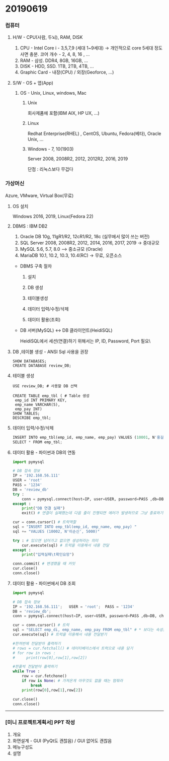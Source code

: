 # 20190619

### 컴퓨터            

1. H/W - CPU(사람, 두뇌), RAM, DISK
     1. CPU - Intel Core i - 3,5,7,9 (세대 1~9세대) -> 개인적으로 core 5세대 정도 사면 충분. 코어 개수 - 2, 4, 8, 16 , ...
   2. RAM - 삼성. DDR4, 8GB, 16GB, ...
     3. DISK - HDD, SSD. 1TB, 2TB, 4TB, ...
     4. Graphic Card - 내장(CPU) / 외장(Geoforce, ...)
   
   
   
2. S/W  - OS + 앱(App) 

    1. OS - Unix, Linux, windows, Mac 

        1. Unix 

            회사제품에 포함(IBM AIX, HP UX, ...)

        2. Linux 

            Redhat Enterprise(RHEL) , CentOS, Ubuntu, Fedora(베타), Oracle Unix, ...

        3. Windows - 7, 10(1903) 

            Server 2008, 2008R2, 2012, 2012R2, 2016, 2019

            단점 : 리눅스보다 무겁다

### 가상머신 

Azure, VMware, Virtual Box(무료)

1. OS 설치 

   Windows 2016, 2019, Linux(Fedora 22)

   

2. DBMS : IBM DB2
   
   1. Oracle DB 10g, 11gR1/R2, 12cR1/R2, 18c (실무에서 많이 쓰는 버전)
   2. SQL Server 2008, 2008R2, 2012, 2014, 2016, 2017, 2019 → 중대규모
   3. MySQL 5.6, 5.7, 8.0 --> 중소규모 (Oracle)
   4. MariaDB 10.1, 10.2, 10.3, 10.4(RC) → 무료, 오픈소스 
   
   
   
   * DBMS 구축 절차
   
     1. 설치 
   
     2. DB 생성 
   
     3. 테이블생성 
   
     4. 데이터 입력/수정/삭제 
   
     5. 데이터 활용(조회)
   
        
   
   * DB 서버(MySQL) ↔ DB 클라이언트(HeidiSQL) 
   
     HeidiSQL에서 세션(연결)하기 위해서는 IP, ID, Password, Port 필요\

2. DB ,테이블 생성 - ANSI Sql 사용을 권장

   ```mysql
   SHOW DATABASES;
   CREATE DATABASE review_DB;
   ```

   

3. 테이블 생성

   ```mysql
   USE review_DB; # 사용할 DB 선택
   
   CREATE TABLE emp_tbl ( # Table 생성
   	emp_id INT PRIMARY KEY, 
   	emp_name VARCHAR(5),
   	emp_pay INT)
   SHOW TABLES;
   DESCRIBE emp_tbl;
   ```

   

4. 데이터 입력/수정/삭제

   ```python
   INSERT INTO emp_tbl(emp_id, emp_name, emp_pay) VALUES (10001, N'홍길동', 5000);
   SELECT * FROM emp_tbl;
   ```



5. 데이터 활용 - 파이썬과 DB의 연동

   ```python
   import pymysql
   
   # DB 접속 정보
   IP = '192.168.56.111'
   USER = 'root'
   PASS = '1234'
   DB = 'review_db'
   try :
       conn = pymysql.connect(host=IP, user=USER, password=PASS ,db=DB, charset ="utf8") # 1. DB 연결
   except :
       print("DB 연결 실패")
       exit() # 연결이 실패했는데 다음 줄이 진행되면 에러가 발생하므로 그냥 종료하기
   
   cur = conn.cursor() # 트럭역할
   sql = "INSERT INTO emp_tbl(emp_id, emp_name, emp_pay) "
   sql += "VALUES (10002, N'이순신', 5000)"
   
   try : # 있으면 넘어가고 없으면 생성하라는 의미
       cur.execute(sql) # 트럭을 이용해서 내용 전달
   except :
       print("입력실패\t확인요망")
   
   conn.commit( # 변경했을 때 커밋
   cur.close()
   conn.close()
   ```



5. 데이터 활용 - 파이썬에서 DB 조회

   ```python
   import pymysql
   
   # DB 접속 정보
   IP = '192.168.56.111';	USER = 'root';	PASS = '1234'
   DB = 'review_db';
   conn = pymysql.connect(host=IP, user=USER, password=PASS ,db=DB, charset ="utf8") # 1. DB 연결
   
   cur = conn.cursor() # 트럭
   sql = "SELECT emp_di, emp_name, emp_pay FROM emp_tbl" # * 보다는 속성을 직접 써주는 걸 권장
   cur.execute(sql) # 트럭을 이용해서 내용 전달받기
   
   #한꺼번에 전달받아 출력하기
   # rows = cur.fetchall() # 데이터베이스에서 트럭으로 내용 담기
   # for row in rows :
   #     print(row[0],row[1],row[2])
   
   #한줄씩 전달받아 출력하기
   while True :
       row = cur.fetchone()
       if row is None: # 가져온게 아무것도 없을 때는 멈춰라
           break
       print(row[0],row[1],row[2])
   
   cur.close()
   conn.close()
   ```

---

### [미니 프로젝트계획서] PPT 작성

1. 개요
2. 화면설계 - GUI (PyQt도 괜찮음) / GUI 없어도 괜찮음
3. 메뉴구성도
4. 설명



